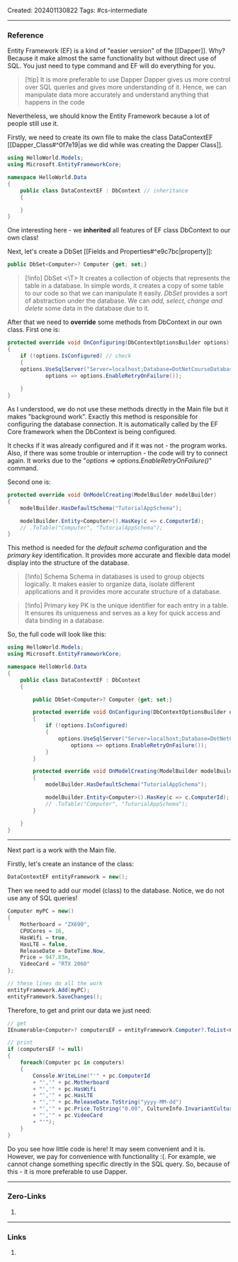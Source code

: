 Created: 202401130822
Tags: #cs-intermediate 

---
### Reference

Entity Framework (EF) is a kind of "easier version" of the [[Dapper]]. Why? Because it make almost the same functionality but without direct use of SQL. You just need to type command and EF will do everything for you. 

>[!tip] It is more preferable to use Dapper
>Dapper gives us more control over SQL queries and gives more understanding of it. Hence, we can manipulate data more accurately and understand anything that happens in the code

Nevertheless, we should know the Entity Framework because a lot of people still use it. 

Firstly, we need to create its own file to make the class DataContextEF [[Dapper_Class#^0f7e19|as we did while was creating the Dapper Class]].

```cs
using HelloWorld.Models;
using Microsoft.EntityFrameworkCore;

namespace HelloWorld.Data
{
    public class DataContextEF : DbContext // inheritance
    {

    }
}
```
One interesting here - we **inherited** all features of EF class DbContext to our own class!

Next, let's create a DbSet [[Fields and Properties#^e9c7bc|property]]:

```cs
public DbSet<Computer>? Computer {get; set;}
```

>[!info] DbSet <\T>
>It creates a collection of objects that represents the table in a database. In simple words, it creates a copy of some table to our code so that we can manipulate it easily. *DbSet* provides a sort of abstraction under the database. We can *add, select, change and delete* some data in the database due to it. 

After that we need to **override** some methods from DbContext in our own class. First one is:

```cs
protected override void OnConfiguring(DbContextOptionsBuilder options)
{
	if (!options.IsConfigured) // check
	{
	options.UseSqlServer("Server=localhost;Database=DotNetCourseDatabase;TrustServerCertificate=true;Trusted_Connection=false;User Id=sa;Password=SQLConnect1;",
			options => options.EnableRetryOnFailure());
			
	}
}
```
As I understood, we do not use these methods directly in the Main file but it makes "background work". Exactly this method is responsible for configuring the database connection. It is automatically called by the EF Core framework when the DbContext is being configured.

It checks if it was already configured and if it was not - the program works. Also, if there was some trouble or interruption - the code will try to connect again. It works due to the "*options => options.EnableRetryOnFailure()*" command. 

Second one is:

```cs
protected override void OnModelCreating(ModelBuilder modelBuilder)
{
	modelBuilder.HasDefaultSchema("TutorialAppSchema");

	modelBuilder.Entity<Computer>().HasKey(c => c.ComputerId);
	// .ToTable("Computer", "TutorialAppSchema");
}
```
This method is needed for the *default schema* configuration and the *primary key* identification. It provides more accurate and flexible data model display into the structure of the database. 

>[!info] Schema
>Schema in databases is used to group objects logically. It makes easier to organize data, isolate different applications and it provides more accurate structure of a database. 

>[!info] Primary key
>PK is the unique identifier for each entry in a table. It ensures its uniqueness and serves as a key for quick access and data binding in a database. 

So, the full code will look like this:

```cs
using HelloWorld.Models;
using Microsoft.EntityFrameworkCore;

namespace HelloWorld.Data
{
    public class DataContextEF : DbContext
    {

        public DbSet<Computer>? Computer {get; set;}

        protected override void OnConfiguring(DbContextOptionsBuilder options)
        {
            if (!options.IsConfigured)
            {
                options.UseSqlServer("Server=localhost;Database=DotNetCourseDatabase;TrustServerCertificate=true;Trusted_Connection=false;User Id=sa;Password=SQLConnect1;",
                    options => options.EnableRetryOnFailure());
            }
        }

        protected override void OnModelCreating(ModelBuilder modelBuilder)
        {
            modelBuilder.HasDefaultSchema("TutorialAppSchema");

            modelBuilder.Entity<Computer>().HasKey(c => c.ComputerId);
            // .ToTable("Computer", "TutorialAppSchema");
        }

    }
}
```

- - -
Next part is a work with the Main file. 

Firstly, let's create an instance of the class:

```cs
DataContextEF entityFramework = new();
```

Then we need to add our model (class) to the database. Notice, we do not use any of SQL queries!

```cs
Computer myPC = new()
{
	Motherboard = "ZX690",
	CPUCores = 16,
	HasWifi = true,
	HasLTE = false,
	ReleaseDate = DateTime.Now,
	Price = 947.83m,
	VideoCard = "RTX 2060"
};

// these lines do all the work
entityFramework.Add(myPC);
entityFramework.SaveChanges();
```

Therefore, to get and print our data we just need:

```cs
// get
IEnumerable<Computer>? computersEF = entityFramework.Computer?.ToList<Computer>();

// print
if (computersEF != null)
{
	foreach(Computer pc in computers)
	{
		Console.WriteLine("'" + pc.ComputerId
		+ "','" + pc.Motherboard
		+ "','" + pc.HasWifi
		+ "','" + pc.HasLTE
		+ "','" + pc.ReleaseDate.ToString("yyyy-MM-dd")
		+ "','" + pc.Price.ToString("0.00", CultureInfo.InvariantCulture)
		+ "','" + pc.VideoCard
		+ "'");
	}
}
```

Do you see how little code is here! It may seem convenient and it is. However, we pay for convenience with functionality :(. For example, we cannot change something specific directly in the SQL query. So, because of this - it is more preferable to use Dapper. 

---
### Zero-Links

1. 

-------
### Links

1. 